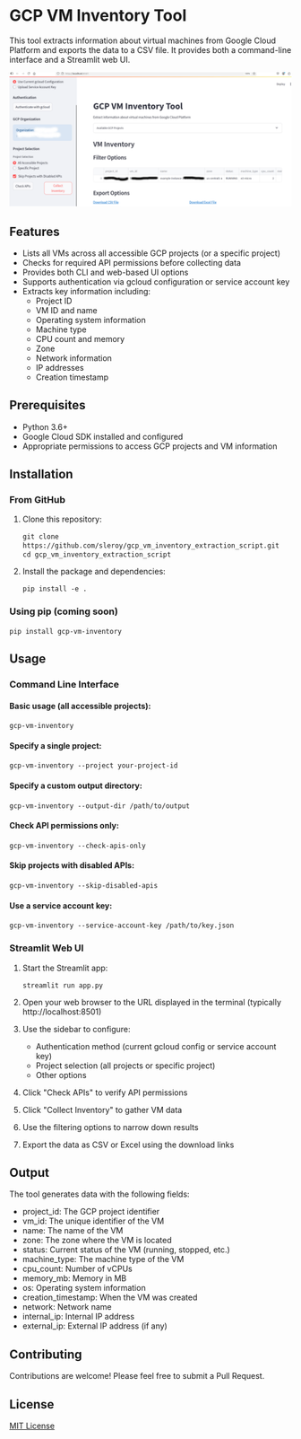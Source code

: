 # GCP VM Inventory Tool

This tool extracts information about virtual machines from Google Cloud Platform and exports the data to a CSV file. It provides both a command-line interface and a Streamlit web UI.

![GCP VM Inventory Tool Screenshot](screenshot.png)

## Features

- Lists all VMs across all accessible GCP projects (or a specific project)
- Checks for required API permissions before collecting data
- Provides both CLI and web-based UI options
- Supports authentication via gcloud configuration or service account key
- Extracts key information including:
  - Project ID
  - VM ID and name
  - Operating system information
  - Machine type
  - CPU count and memory
  - Zone
  - Network information
  - IP addresses
  - Creation timestamp

## Prerequisites

- Python 3.6+
- Google Cloud SDK installed and configured
- Appropriate permissions to access GCP projects and VM information

## Installation

### From GitHub

1. Clone this repository:
   ```
   git clone https://github.com/sleroy/gcp_vm_inventory_extraction_script.git
   cd gcp_vm_inventory_extraction_script
   ```

2. Install the package and dependencies:
   ```
   pip install -e .
   ```

### Using pip (coming soon)

```
pip install gcp-vm-inventory
```

## Usage

### Command Line Interface

#### Basic usage (all accessible projects):

```
gcp-vm-inventory
```

#### Specify a single project:

```
gcp-vm-inventory --project your-project-id
```

#### Specify a custom output directory:

```
gcp-vm-inventory --output-dir /path/to/output
```

#### Check API permissions only:

```
gcp-vm-inventory --check-apis-only
```

#### Skip projects with disabled APIs:

```
gcp-vm-inventory --skip-disabled-apis
```

#### Use a service account key:

```
gcp-vm-inventory --service-account-key /path/to/key.json
```

### Streamlit Web UI

1. Start the Streamlit app:
   ```
   streamlit run app.py
   ```

2. Open your web browser to the URL displayed in the terminal (typically http://localhost:8501)

3. Use the sidebar to configure:
   - Authentication method (current gcloud config or service account key)
   - Project selection (all projects or specific project)
   - Other options

4. Click "Check APIs" to verify API permissions
5. Click "Collect Inventory" to gather VM data
6. Use the filtering options to narrow down results
7. Export the data as CSV or Excel using the download links

## Output

The tool generates data with the following fields:

- project_id: The GCP project identifier
- vm_id: The unique identifier of the VM
- name: The name of the VM
- zone: The zone where the VM is located
- status: Current status of the VM (running, stopped, etc.)
- machine_type: The machine type of the VM
- cpu_count: Number of vCPUs
- memory_mb: Memory in MB
- os: Operating system information
- creation_timestamp: When the VM was created
- network: Network name
- internal_ip: Internal IP address
- external_ip: External IP address (if any)

## Contributing

Contributions are welcome! Please feel free to submit a Pull Request.

## License

[MIT License](LICENSE)
